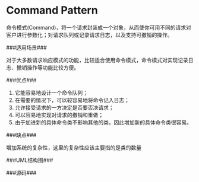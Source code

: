 Command Pattern
===============

  命令模式(Command)，将一个请求封装成一个对象，从而使你可用不同的请求对客户进行参数化；对请求队列或记录请求日志，以及支持可撤销的操作。

###适用场景###

  对于大多数请求响应模式的功能，比较适合使用命令模式，命令模式对实现记录日志、撤销操作等功能比较方便。

###优点###

1. 它能容易地设计一个命令队列；
2. 在需要的情况下，可以较容易地将命令记入日志；
3. 允许接受请求的一方决定是否要否决请求；
4. 可以容易地实现对请求的撤销和重做；
5. 由于加进新的具体命令类不影响其他的类，因此增加新的具体命令类很容易。

###缺点###

  增加系统的复杂性，这里的复杂性应该主要指的是类的数量

###UML结构图###

###源码###
